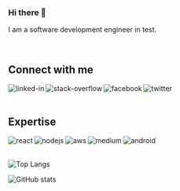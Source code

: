 ### Hi there 👋

I am a software development engineer in test.

<br>

## Connect with me

[<img align="left" alt="linked-in" src="https://img.shields.io/badge/linkedin-%230077B5.svg?&style=for-the-badge&logo=linkedin&logoColor=white" />](https://www.linkedin.com/in/saganowskitomasz/)
[<img align="left" alt="stack-overflow" src="https://img.shields.io/badge/stack%20overflow-FE7A16?logo=stack-overflow&logoColor=white&style=for-the-badge" />](https://stackoverflow.com/users/4507059/saganowsky?tab=profile)
[<img align="left" alt="facebook" src="https://img.shields.io/badge/facebook-%231877F2.svg?&style=for-the-badge&logo=facebook&logoColor=white" />](https://www.facebook.com/tomasz.saganowski/)
[<img align="left" alt="twitter" src="https://img.shields.io/badge/twitter-%231DA1F2.svg?&style=for-the-badge&logo=twitter&logoColor=white" />](https://twitter.com/TomaszSaganows1)

<br>
<br>

## Expertise
<img align="left" alt="react" src="https://img.shields.io/badge/Selenium-3DDC84?logo=selenium&logoColor=white&style=for-the-badge" />
<img align="left" alt="nodejs" src="https://img.shields.io/badge/DotNet-0000FF?logo=dotnet&logoColor=white&style=for-the-badge" />
<img align="left" alt="aws" src="https://img.shields.io/badge/Java-2F2625?logo=coffeescript&logoColor=white&style=for-the-badge" />
<img align="left" alt="medium" src="https://img.shields.io/badge/Azure%20DevOps-0078D7?logo=microsoftazure&logoColor=white&style=for-the-badge" />
<img align="left" alt="android" src="https://img.shields.io/badge/Docker-2496ED?logo=docker&logoColor=white&style=for-the-badge" />
<br>
<br>



![Top Langs](https://github-readme-stats.vercel.app/api/top-langs/?username=Saganeiro)


![GitHub stats](https://github-readme-stats.vercel.app/api?username=Saganeiro&show_icons=true)  





<!--
**Saganeiro/saganeiro** is a ✨ _special_ ✨ repository because its `README.md` (this file) appears on your GitHub profile.

Here are some ideas to get you started:

- 🔭 I’m currently working on ...
- 🌱 I’m currently learning ...
- 👯 I’m looking to collaborate on ...
- 🤔 I’m looking for help with ...
- 💬 Ask me about ...
- 📫 How to reach me: ...
- 😄 Pronouns: ...
- ⚡ Fun fact: ...
-->
